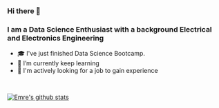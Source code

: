 ### Hi there 👋

### I am a Data Science Enthusiast with a background Electrical and Electronics Engineering

- :mortar_board: I've just finished Data Science Bootcamp.
- 🌱 I’m currently keep learning
- :mag_right: I'm actively looking for a job to gain experience

<br />

[![Emre's github stats](https://github-readme-stats.vercel.app/api?username=memredikici&count_private=true&show_icons=true&theme=nightowl&hide_title=true&langs_count=2)](https://github.com/memredikici/github-readme-stats)

<!--
**memredikici/memredikici** is a ✨ _special_ ✨ repository because its `README.md` (this file) appears on your GitHub profile.

Here are some ideas to get you started:

- 🔭 I’m currently working on ...
- 🌱 I’m currently learning ...
- 👯 I’m looking to collaborate on ...
- 🤔 I’m looking for help with ...
- 💬 Ask me about ...
- 📫 How to reach me: ...
- 😄 Pronouns: ...
- ⚡ Fun fact: ...
-->
